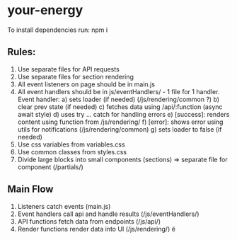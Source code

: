 # your-energy

To install dependencies run: npm i

## Rules:

1. Use separate files for API requests
2. Use separate files for section rendering
3. All event listeners on page should be in main.js
4. All event handlers should be in js/eventHandlers/ - 1 file for 1 handler.
   Event handler: a) sets loader (if needed) (/js/rendering/common ?) b) clear
   prev state (if needed) c) fetches data using /api/:function (async await
   style) d) uses try ... catch for handling errors e) [success]: renders
   content using function from /js/rendering/ f) [error]: shows error using
   utils for notifications (/js/rendering/common) g) sets loader to false (if
   needed)
5. Use css variables from variables.css
6. Use common classes from styles.css
7. Divide large blocks into small components (sections) => separate file for
   component (/partials/)

## Main Flow

1. Listeners catch events (main.js)
2. Event handlers call api and handle results (/js/eventHandlers/)
3. API functions fetch data from endpoints (/js/api/)
4. Render functions render data into UI (/js/rendering/) ё
